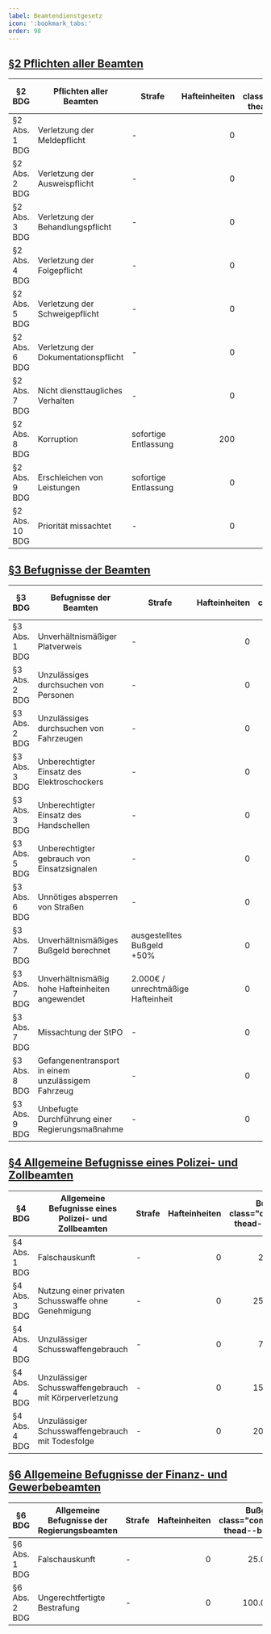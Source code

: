 ```yaml
---
label: Beamtendienstgesetz
icon: ':bookmark_tabs:'
order: 98
---
```


## [§2 Pflichten aller Beamten](../Gesetze/BDG.md#2-pflichten-aller-beamten)


§2 BDG        | Pflichten aller Beamten              | Strafe               | Hafteinheiten | Bußgeld  { class="compact thead--blue" }
--------------|--------------------------------------|----------------------|--------------:|----------------------------:
§2 Abs. 1 BDG | Verletzung der Meldepflicht          | -                    |             0 |                    100.000 €
§2 Abs. 2 BDG | Verletzung der Ausweispflicht        | -                    |             0 |                     50.000 €
§2 Abs. 3 BDG | Verletzung der Behandlungspflicht    | -                    |             0 |                    150.000 €
§2 Abs. 4 BDG | Verletzung der Folgepflicht          | -                    |             0 |                    100.000 €
§2 Abs. 5 BDG | Verletzung der Schweigepflicht       | -                    |             0 |                    150.000 €
§2 Abs. 6 BDG | Verletzung der Dokumentationspflicht | -                    |             0 |                     50.000 €
§2 Abs. 7 BDG | Nicht diensttaugliches Verhalten     | -                    |             0 |                    100.000 €
§2 Abs. 8 BDG | Korruption                           | sofortige Entlassung |           200 |                     50.000 €
§2 Abs. 9 BDG | Erschleichen von Leistungen          | sofortige Entlassung |           0 |                   200.000 €
§2 Abs. 10 BDG| Priorität missachtet          | - |           0 |                   200.000 €

## [§3 Befugnisse der Beamten](../Gesetze/BDG.md#3-befugnisse-der-beamten)

§3 BDG        | Befugnisse der Beamten                             | Strafe                             | Hafteinheiten | Bußgeld  { class="compact thead--blue" }
--------------|----------------------------------------------------|------------------------------------|--------------:|----------------------------:
§3 Abs. 1 BDG | Unverhältnismäßiger Platverweis                    | -                                  |             0 |                     20.000 €
§3 Abs. 2 BDG | Unzulässiges durchsuchen von Personen              | -                                  |             0 |                    100.000 €
§3 Abs. 2 BDG | Unzulässiges durchsuchen von Fahrzeugen            | -                                  |             0 |                     75.000 €
§3 Abs. 3 BDG | Unberechtigter Einsatz des Elektroschockers        | -                                  |             0 |                    150.000 €
§3 Abs. 3 BDG | Unberechtigter Einsatz des Handschellen            | -                                  |             0 |                    100.000 €
§3 Abs. 5 BDG | Unberechtigter gebrauch von Einsatzsignalen        | -                                  |             0 |                     50.000 €
§3 Abs. 6 BDG | Unnötiges absperren von Straßen                    | -                                  |             0 |                     25.000 €
§3 Abs. 7 BDG | Unverhältnismäßiges Bußgeld berechnet              | ausgestelltes Bußgeld +50%         |             0 |                    100.000 €
§3 Abs. 7 BDG | Unverhältnismäßig hohe Hafteinheiten angewendet    | 2.000€ / unrechtmäßige Hafteinheit |             0 |                    200.000 €
§3 Abs. 7 BDG | Missachtung der StPO    | - |             0 |                    300.000 €
§3 Abs. 8 BDG | Gefangenentransport in einem unzulässigem Fahrzeug | -                                  |             0 |                     75.000 €
§3 Abs. 9 BDG | Unbefugte Durchführung einer Regierungsmaßnahme | -                                  |             0 |                     250.000 €

## [§4 Allgemeine Befugnisse eines Polizei- und Zollbeamten](../Gesetze/BDG.md#4-allgemeine-befugnisse-eines-polizei--und-zollbeamten)

§4 BDG        | Allgemeine Befugnisse eines Polizei- und Zollbeamten   | Strafe                  | Hafteinheiten | Bußgeld  { class="compact thead--blue" }
--------------|--------------------------------------------------------|-------------------------|--------------:|----------------------------:
§4 Abs. 1 BDG | Falschauskunft                                         | -                       |             0 |                     25.000 €
§4 Abs. 3 BDG | Nutzung einer privaten Schusswaffe ohne Genehmigung    | -                       |             0 |                    250.000 €
§4 Abs. 4 BDG | Unzulässiger Schusswaffengebrauch                      | -                       |             0 |                     75.000 €
§4 Abs. 4 BDG | Unzulässiger Schusswaffengebrauch mit Körperverletzung | -                       |             0 |                    150.000 €
§4 Abs. 4 BDG | Unzulässiger Schusswaffengebrauch mit Todesfolge       | -                       |             0 |                    200.000 €

## [§6 Allgemeine Befugnisse der Finanz- und Gewerbebeamten](../Gesetze/BDG.md#6-allgemeine-befugnisse-der-regierungsbeamten)

§6 BDG        | Allgemeine Befugnisse der Regierungsbeamten            | Strafe | Hafteinheiten | Bußgeld  { class="compact thead--blue" }
--------------|--------------------------------------------------------|--------|--------------:|----------------------------:
§6 Abs. 1 BDG | Falschauskunft                                         | -      |             0 |                     25.000 €
§6 Abs. 2 BDG | Ungerechtfertigte Bestrafung                           | -      |             0 |                    100.000 €


<style>
.sidebar-right {
    display: none;
}
</style>
